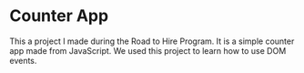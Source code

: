 # Counter App
This a project I made during the Road to Hire Program. It is a simple counter app made from JavaScript. We used this project to learn how to use DOM events.
